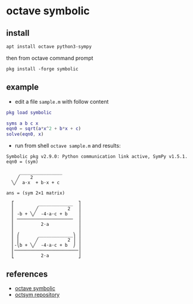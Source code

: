 # octave symbolic

## install

```sh
apt install octave python3-sympy
```

then from octave command prompt

```
pkg install -forge symbolic
```

## example

- edit a file `sample.m` with follow content

```matlab
pkg load symbolic

syms a b c x
eqn0 = sqrt(a*x^2 + b*x + c)
solve(eqn0, x)
```

- run from shell `octave sample.m` and results:

```
Symbolic pkg v2.9.0: Python communication link active, SymPy v1.5.1.
eqn0 = (sym)

     ________________
    ╱    2           
  ╲╱  a⋅x  + b⋅x + c 

ans = (sym 2×1 matrix)

  ⎡         _____________  ⎤
  ⎢        ╱           2   ⎥
  ⎢ -b + ╲╱  -4⋅a⋅c + b    ⎥
  ⎢ ─────────────────────  ⎥
  ⎢          2⋅a           ⎥
  ⎢                        ⎥
  ⎢ ⎛       _____________⎞ ⎥
  ⎢ ⎜      ╱           2 ⎟ ⎥
  ⎢-⎝b + ╲╱  -4⋅a⋅c + b  ⎠ ⎥
  ⎢────────────────────────⎥
  ⎣          2⋅a           ⎦
```

## references

- [octave symbolic](https://octave.sourceforge.io/symbolic/overview.html)
- [octsym repository](https://github.com/cbm755/octsympy)
